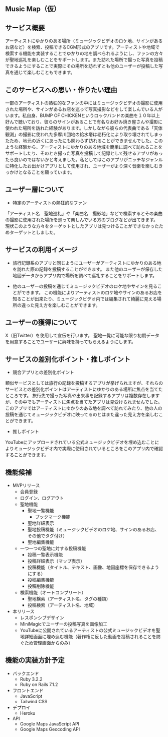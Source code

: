 ## Music Map（仮）



## サービス概要
アーティストにゆかりのある場所（ミュージックビデオのロケ地、サインがあるお店など）を検索、投稿できるCGM形式のアプリです。アーティストや地域で検索する機能を実装することでゆかりの地を調べられるようにし、ファンの方々が聖地巡礼を楽しむことをサポートします。また訪れた場所で撮った写真を投稿できるようにすることで実際にその場所を訪れずとも他のユーザーが投稿した写真を通じて楽しむこともできます。



## このサービスへの思い・作りたい理由
一部のアーティストの熱狂的なファンの中にはミュージックビデオの撮影に使用された場所や、サインがあるお店を巡って写真撮影などをして楽しんでいる人がいます。私自身、BUMP OF CHICKENというロックバンドの楽曲を１０年以上好んで聴いており、彼らのサインがあることで有名なお好み焼き屋さんや撮影に使われた場所を訪れた経験があります。しかしながら彼らの代表曲である「天体観測」の撮影に使われた多摩川団地の給水塔は老朽化により取り壊されてしまったため、地元の近くにあったにも関わらず訪れることができませんでした。このような経験から、アーティストにゆかりのある地域を簡単に調べて訪れることをサポートしたり、そのとき撮った写真を投稿して記録として残せるアプリがあったら良いのではないかと考えました。私としてはこのアプリがニッチなジャンルに特化したお出かけアプリとして使用され、ユーザーがより深く音楽を楽しむきっかけとなることを願っています。



## ユーザー層について
- 特定のアーティストの熱狂的なファン

「アーティスト名　聖地巡礼」や「楽曲名　撮影地」などで検索するとその楽曲の撮影に使用された場所を巡って楽しんでいる方のブログなどが出てきます。
現状このような方々をターゲットとしたアプリは見つけることができなかったためターゲットとしました。



## サービスの利用イメージ
- 旅行記録系のアプリと同じようにユーザーがアーティストにゆかりのある地を訪れた際の記録を投稿することができます。
  また他のユーザーが保存した地図データからアプリ内で場所を調べて巡礼することをサポートします。

- 他のユーザーの投稿を通じてミュージックビデオのロケ地やサインを見ることができます。
  この機能によりアーティストのロケ地やサインのあるお店を知ることが出来たり、ミュージックビデオ内では編集されて綺麗に見える場所の違った見え方を楽しむことができます。



## ユーザーの獲得について
X（旧Twitter）を使用して宣伝を行います。
聖地一覧に可能な限り初期データを用意することでユーザーに興味を持ってもらえるようにします。



## サービスの差別化ポイント・推しポイント
- 競合アプリとの差別化ポイント

類似サービスとしては旅行の記録を投稿するアプリが挙げられますが、それらのサービスとの差別化ポイントはアーティストにゆかりのある場所に焦点を当てたところです。
旅行先で撮った写真や出来事を記録するアプリは複数存在しますが、その中でもアーティストに焦点を当てたアプリは見受けられませんでした。
このアプリではアーティストにゆかりのある地を調べて訪れてみたり、他の人の投稿を通じてミュージックビデオに映ってるのとはまた違った見え方を楽しむことができます。


- 推しポイント

YouTubeにアップロードされている公式ミュージックビデオを埋め込むことによりミュージックビデオ内で実際に使用されているところをこのアプリ内で確認することができます。



## 機能候補
- MVPリリース
  - 会員登録
  - ログイン、ログアウト
  - 聖地機能
    - 聖地一覧機能
      - ブックマーク機能
    - 聖地詳細表示
    - 聖地投稿機能（ミュージックビデオのロケ地、サインのあるお店、その他でタグ付け）
    - 聖地編集機能
  - 一つ一つの聖地に対する投稿機能
    - 投稿一覧表示機能
    - 投稿詳細表示（マップ表示）
    - 投稿機能（タイトル、テキスト、画像、地図座標を保存できるようにする）
    - 投稿編集機能
    - 投稿削除機能
  - 検索機能（オートコンプリート）
    - 聖地検索（アーティスト名、タグの種類）
    - 投稿検索（アーティスト名、地域）
- 本リリース
  - レスポンシブデザイン
  - MiniMagicでユーザーの投稿写真を画像加工
  - YouTubeに公開されているアーティストの公式ミュージックビデオを聖地詳細画面に埋め込む機能（著作権に反した動画を投稿されることを防ぐため管理画面からのみ）



## 機能の実装方針予定
- バックエンド
  - Ruby 3.2.2
  - Ruby on Rails 7.1.2
- フロントエンド
  - JavaScript
  - Tailwind CSS
- デプロイ
  - Heroku
- API
  - Google Maps JavaScript API
  - Google Maps Geocoding API
